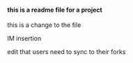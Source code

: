 #### this is a readme file for a project

this is a change to the file

IM insertion

edit that users need to sync to their forks
